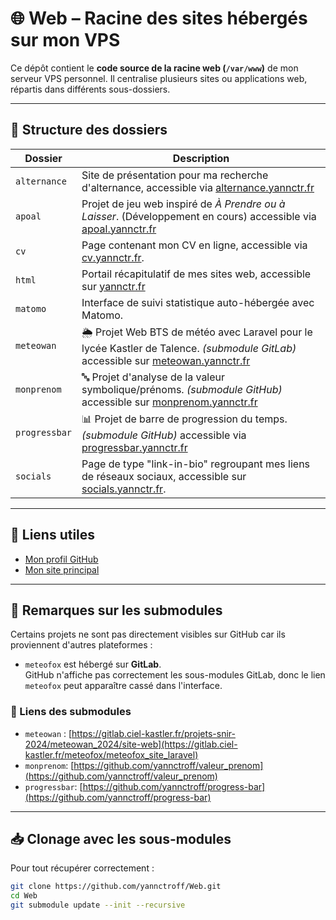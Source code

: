 # 🌐 Web – Racine des sites hébergés sur mon VPS

Ce dépôt contient le **code source de la racine web (`/var/www`)** de mon serveur VPS personnel. Il centralise plusieurs sites ou applications web, répartis dans différents sous-dossiers.

---

## 📁 Structure des dossiers

| Dossier       | Description                                                                 |
|---------------|-----------------------------------------------------------------------------|
| `alternance`  | Site de présentation pour ma recherche d'alternance, accessible via [alternance.yannctr.fr](https://alternance.yannctr.fr)                       |
| `apoal`       | Projet de jeu web inspiré de *À Prendre ou à Laisser*. (Développement en cours) accessible via [apoal.yannctr.fr](https://apoal.yannctr.fr)                   |
| `cv`          | Page contenant mon CV en ligne, accessible via [cv.yannctr.fr](https://cv.yannctr.fr). |
| `html`        | Portail récapitulatif de mes sites web, accessible sur [yannctr.fr](https://yannctr.fr)                                              |
| `matomo`      | Interface de suivi statistique auto-hébergée avec Matomo.                  |
| `meteowan`    | 🌦️ Projet Web BTS de météo avec Laravel pour le lycée Kastler de Talence. *(submodule GitLab)* accessible sur [meteowan.yannctr.fr](https://meteowan.yannctr.fr)|
| `monprenom`   | 🔤 Projet d'analyse de la valeur symbolique/prénoms. *(submodule GitHub)* accessible sur [monprenom.yannctr.fr](https://monprenom.yannctr.fr) |
| `progressbar` | 📊 Projet de barre de progression du temps. *(submodule GitHub)* accessible via [progressbar.yannctr.fr](https://progressbar.yannctr.fr)  |
| `socials`     | Page de type "link-in-bio" regroupant mes liens de réseaux sociaux, accessible sur [socials.yannctr.fr](https://socials.yannctr.fr).     |

---

## 🔗 Liens utiles

- [Mon profil GitHub](https://github.com/yannctroff)
- [Mon site principal](https://yannctr.fr)

---

## 📎 Remarques sur les submodules

Certains projets ne sont pas directement visibles sur GitHub car ils proviennent d'autres plateformes :

- `meteofox` est hébergé sur **GitLab**.  
  GitHub n'affiche pas correctement les sous-modules GitLab, donc le lien `meteofox` peut apparaître cassé dans l'interface.

### 🔗 Liens des submodules
- `meteowan` : [https://gitlab.ciel-kastler.fr/projets-snir-2024/meteowan_2024/site-web](https://gitlab.ciel-kastler.fr/meteofox/meteofox_site_laravel)
- `monprenom`: [https://github.com/yannctroff/valeur_prenom](https://github.com/yannctroff/valeur_prenom)
- `progressbar`: [https://github.com/yannctroff/progress-bar](https://github.com/yannctroff/progress-bar)

---

## 📥 Clonage avec les sous-modules

Pour tout récupérer correctement :

```bash
git clone https://github.com/yannctroff/Web.git
cd Web
git submodule update --init --recursive
